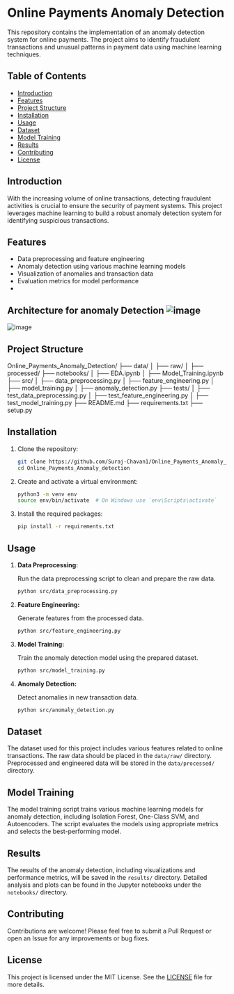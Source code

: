 # Online Payments Anomaly Detection

This repository contains the implementation of an anomaly detection system for online payments. The project aims to identify fraudulent transactions and unusual patterns in payment data using machine learning techniques.

## Table of Contents

- [Introduction](#introduction)
- [Features](#features)
- [Project Structure](#project-structure)
- [Installation](#installation)
- [Usage](#usage)
- [Dataset](#dataset)
- [Model Training](#model-training)
- [Results](#results)
- [Contributing](#contributing)
- [License](#license)

## Introduction

With the increasing volume of online transactions, detecting fraudulent activities is crucial to ensure the security of payment systems. This project leverages machine learning to build a robust anomaly detection system for identifying suspicious transactions.

## Features

- Data preprocessing and feature engineering
- Anomaly detection using various machine learning models
- Visualization of anomalies and transaction data
- Evaluation metrics for model performance
- 
## Architecture for anomaly Detection  ![image](https://github.com/Suraj-Chavan1/Online_Payments_Anomaly_detection/assets/113795475/e9706062-5c74-4732-92ea-9ab6d0108ad8)
![image](https://github.com/Suraj-Chavan1/Online_Payments_Anomaly_detection/assets/113795475/1d39c448-e91d-4a77-aa31-51e584d797be)


## Project Structure

Online_Payments_Anomaly_Detection/
├── data/
│ ├── raw/
│ ├── processed/
├── notebooks/
│ ├── EDA.ipynb
│ ├── Model_Training.ipynb
├── src/
│ ├── data_preprocessing.py
│ ├── feature_engineering.py
│ ├── model_training.py
│ ├── anomaly_detection.py
├── tests/
│ ├── test_data_preprocessing.py
│ ├── test_feature_engineering.py
│ ├── test_model_training.py
├── README.md
├── requirements.txt
├── setup.py


## Installation

1. Clone the repository:

    ```bash
    git clone https://github.com/Suraj-Chavan1/Online_Payments_Anomaly_detection.git
    cd Online_Payments_Anomaly_detection
    ```

2. Create and activate a virtual environment:

    ```bash
    python3 -m venv env
    source env/bin/activate  # On Windows use `env\Scripts\activate`
    ```

3. Install the required packages:

    ```bash
    pip install -r requirements.txt
    ```

## Usage

1. **Data Preprocessing:**

    Run the data preprocessing script to clean and prepare the raw data.

    ```bash
    python src/data_preprocessing.py
    ```

2. **Feature Engineering:**

    Generate features from the processed data.

    ```bash
    python src/feature_engineering.py
    ```

3. **Model Training:**

    Train the anomaly detection model using the prepared dataset.

    ```bash
    python src/model_training.py
    ```

4. **Anomaly Detection:**

    Detect anomalies in new transaction data.

    ```bash
    python src/anomaly_detection.py
    ```

## Dataset

The dataset used for this project includes various features related to online transactions. The raw data should be placed in the `data/raw/` directory. Preprocessed and engineered data will be stored in the `data/processed/` directory.

## Model Training

The model training script trains various machine learning models for anomaly detection, including Isolation Forest, One-Class SVM, and Autoencoders. The script evaluates the models using appropriate metrics and selects the best-performing model.

## Results

The results of the anomaly detection, including visualizations and performance metrics, will be saved in the `results/` directory. Detailed analysis and plots can be found in the Jupyter notebooks under the `notebooks/` directory.

## Contributing

Contributions are welcome! Please feel free to submit a Pull Request or open an Issue for any improvements or bug fixes.

## License

This project is licensed under the MIT License. See the [LICENSE](LICENSE) file for more details.
